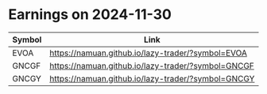 # Earnings on 2024-11-30

| Symbol | Link |
| ---| --- |
| EVOA | https://namuan.github.io/lazy-trader/?symbol=EVOA |
| GNCGF | https://namuan.github.io/lazy-trader/?symbol=GNCGF |
| GNCGY | https://namuan.github.io/lazy-trader/?symbol=GNCGY |
